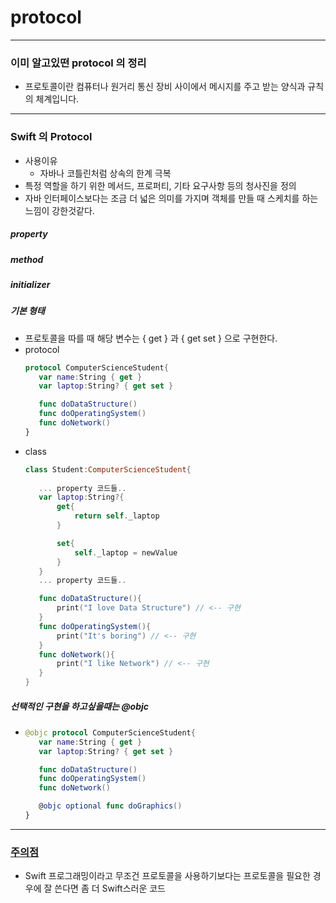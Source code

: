 # protocol 
---
### 이미 알고있떤 protocol 의 정리
* 프로토콜이란 컴퓨터나 원거리 통신 장비 사이에서 메시지를 주고 받는 양식과 규칙의 체계입니다.

---
### Swift 의 Protocol 
* 사용이유
  * 자바나 코틀린처럼 상속의 한계 극복
* 특정 역할을 하기 위한 메서드, 프로퍼티, 기타 요구사항 등의 청사진을 정의
* 자바 인터페이스보다는 조금 더 넓은 의미를 가지며 객체를 만들 때 스케치를 하는 느낌이 강한것같다.

##### property
##### method
##### initializer


##### 기본 형태
* 프로토콜을 따를 때 해당 변수는 { get } 과 { get set } 으로 구현한다.
* protocol
  ```swift
  protocol ComputerScienceStudent{
     var name:String { get }
     var laptop:String? { get set }

     func doDataStructure()
     func doOperatingSystem()
     func doNetwork()
  }
* class
  ```swift
  class Student:ComputerScienceStudent{
 
     ... property 코드들..     
     var laptop:String?{
         get{
             return self._laptop
         }

         set{
             self._laptop = newValue
         }
     }
     ... property 코드들..     

     func doDataStructure(){
         print("I love Data Structure") // <-- 구현
     }
     func doOperatingSystem(){
         print("It's boring") // <-- 구현    
     }
     func doNetwork(){
         print("I like Network") // <-- 구현
     }
  }

##### 선택적인 구현을 하고싶을때는 @objc
* ```swift
  @objc protocol ComputerScienceStudent{
     var name:String { get }
     var laptop:String? { get set }

     func doDataStructure()
     func doOperatingSystem()
     func doNetwork()

     @objc optional func doGraphics()
  }
---
### [주의점](https://academy.realm.io/kr/posts/understanding-swift-protocol/)
* Swift 프로그래밍이라고 무조건 프로토콜을 사용하기보다는 프로토콜을 필요한 경우에 잘 쓴다면 좀 더 Swift스러운 코드
